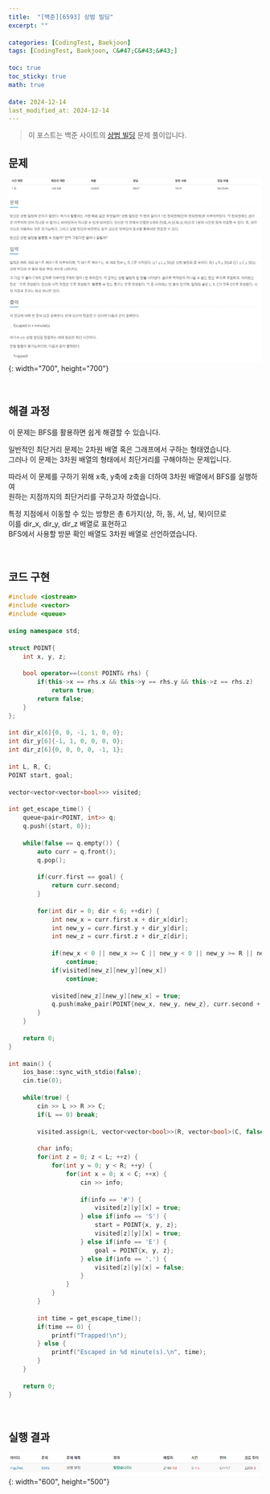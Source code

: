 ```yaml
---
title:  "[백준][6593] 상범 빌딩"
excerpt: ""

categories: [CodingTest, Baekjoon]
tags: [CodingTest, Baekjoon, C&#47;C&#43;&#43;]

toc: true
toc_sticky: true
math: true
 
date: 2024-12-14
last_modified_at: 2024-12-14
---
```


> 이 포스트는 백준 사이트의 [상범 빌딩](https://www.acmicpc.net/problem/6593) 문제 풀이입니다.  

## 문제

![문제](/assets/img/Boj/상범빌딩_문제.png){: width="700", height="700"}  

<br/>

## 해결 과정

이 문제는 BFS를 활용하면 쉽게 해결할 수 있습니다.  

일반적인 최단거리 문제는 2차원 배열 혹은 그래프에서 구하는 형태였습니다.  
그러나 이 문제는 3차원 배열의 형태에서 최단거리를 구해야하는 문제입니다.  

따라서 이 문제를 구하기 위해 x축, y축에 z축을 더하여 3차원 배열에서 BFS를 실행하여  
원하는 지점까지의 최단거리를 구하고자 하였습니다.  

특정 지점에서 이동할 수 있는 방향은 총 6가지(상, 하, 동, 서, 남, 북)이므로  
이를 dir_x, dir_y, dir_z 배열로 표현하고  
BFS에서 사용할 방문 확인 배열도 3차원 배열로 선언하였습니다.  

<br/>

## 코드 구현

```c++
#include <iostream>
#include <vector>
#include <queue>

using namespace std;

struct POINT{
    int x, y, z;

    bool operator==(const POINT& rhs) {
        if(this->x == rhs.x && this->y == rhs.y && this->z == rhs.z)
            return true;
        return false;
    }
};

int dir_x[6]{0, 0, -1, 1, 0, 0};
int dir_y[6]{-1, 1, 0, 0, 0, 0};
int dir_z[6]{0, 0, 0, 0, -1, 1};

int L, R, C;
POINT start, goal;

vector<vector<vector<bool>>> visited;

int get_escape_time() {
    queue<pair<POINT, int>> q;
    q.push({start, 0});

    while(false == q.empty()) {
        auto curr = q.front();
        q.pop();

        if(curr.first == goal) {
            return curr.second;
        }

        for(int dir = 0; dir < 6; ++dir) {
            int new_x = curr.first.x + dir_x[dir];
            int new_y = curr.first.y + dir_y[dir];
            int new_z = curr.first.z + dir_z[dir];

            if(new_x < 0 || new_x >= C || new_y < 0 || new_y >= R || new_z < 0 || new_z >= L)
                continue;
            if(visited[new_z][new_y][new_x])
                continue;

            visited[new_z][new_y][new_x] = true;
            q.push(make_pair(POINT{new_x, new_y, new_z}, curr.second + 1));
        }
    }

    return 0;
}

int main() {
    ios_base::sync_with_stdio(false);
    cin.tie(0);

    while(true) {
        cin >> L >> R >> C;
        if(L == 0) break;

        visited.assign(L, vector<vector<bool>>(R, vector<bool>(C, false)));

        char info;
        for(int z = 0; z < L; ++z) {
            for(int y = 0; y < R; ++y) {
                for(int x = 0; x < C; ++x) {
                    cin >> info;

                    if(info == '#') {
                        visited[z][y][x] = true;
                    } else if(info == 'S') {
                        start = POINT{x, y, z};
                        visited[z][y][x] = true;
                    } else if(info == 'E') {
                        goal = POINT{x, y, z};
                    } else if(info == '.') {
                        visited[z][y][x] = false;
                    }
                }
            }
        }

        int time = get_escape_time();
        if(time == 0) {
            printf("Trapped!\n");
        } else {
            printf("Escaped in %d minute(s).\n", time);
        }
    }

    return 0;
}
```

<br/>

## 실행 결과

![결과](/assets/img/Boj/상범빌딩_결과.png){: width="600", height="500"}  

<br/>